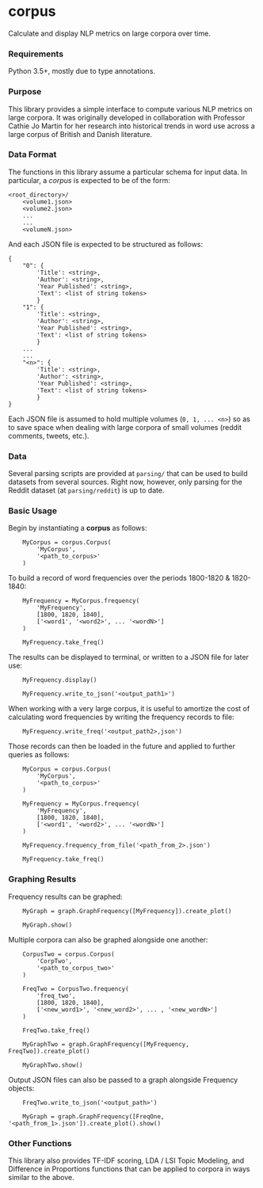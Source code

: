 # corpus

Calculate and display NLP metrics on large corpora over time. 

### Requirements

Python 3.5+, mostly due to type annotations.

### Purpose

This library provides a simple interface to compute various NLP metrics on large corpora. It was originally
developed in collaboration with Professor Cathie Jo Martin for her research into historical trends in word
use across a large corpus of British and Danish literature. 

### Data Format

The functions in this library assume a particular schema for input data. In particular, a _corpus_ is expected
to be of the form:

```
<root_directory>/
    <volume1.json>
    <volume2.json>
    ...
    ...
    <volumeN.json>
```

And each JSON file is expected to be structured as follows:

```
{
    "0": {
        'Title': <string>,
        'Author': <string>,
        'Year Published': <string>,
        'Text': <list of string tokens>
        }
    "1": {
        'Title': <string>,
        'Author': <string>,
        'Year Published': <string>,
        'Text': <list of string tokens>
        }
    ...
    ...
    "<n>": {
        'Title': <string>,
        'Author': <string>,
        'Year Published': <string>,
        'Text': <list of string tokens>
        }
}

```

Each JSON file is assumed to hold multiple volumes (`0, 1, ... <n>`) so as to save space when dealing
with large corpora of small volumes (reddit comments, tweets, etc.).

### Data

Several parsing scripts are provided at `parsing/` that can be used to build datasets from
several sources. Right now, however, only parsing for the Reddit dataset (at `parsing/reddit`) 
is up to date.


### Basic Usage

Begin by instantiating a **corpus** as follows:

```
    MyCorpus = corpus.Corpus(
        'MyCorpus',
        '<path_to_corpus>'
    )
```

To build a record of word frequencies over the periods 1800-1820 & 1820-1840:
```
    MyFrequency = MyCorpus.frequency(
        'MyFrequency',
        [1800, 1820, 1840],
        ['<word1', '<word2>', ... '<wordN>']
    )
    
    MyFrequency.take_freq()
```

The results can be displayed to terminal, or written to a JSON file for later use: 

```
    MyFrequency.display()
    
    MyFrequency.write_to_json('<output_path1>')
```

When working with a very large corpus, it is useful to amortize the cost of calculating
word frequencies by writing the frequency records to file:

```
    MyFrequency.write_freq('<output_path2>,json')
```

Those records can then be loaded in the future and applied to further queries as follows:

```
    MyCorpus = corpus.Corpus(
        'MyCorpus',
        '<path_to_corpus>'
    )
    
    MyFrequency = MyCorpus.frequency(
        'MyFrequency',
        [1800, 1820, 1840],
        ['<word1', '<word2>', ... '<wordN>']
    )
    
    MyFrequency.frequency_from_file('<path_from_2>.json')
    
    MyFrequency.take_freq()
```


### Graphing Results

Frequency results can be graphed:

```    
    MyGraph = graph.GraphFrequency([MyFrequency]).create_plot()
    
    MyGraph.show()
```

Multiple corpora can also be graphed alongside one another:
```    
    CorpusTwo = corpus.Corpus(
        'CorpTwo',
        '<path_to_corpus_two>'
    )
    
    FreqTwo = CorpusTwo.frequency(
        'freq_two',
        [1800, 1820, 1840],
        ['<new_word1>', '<new_word2>', ... , '<new_wordN>']
    )
    
    FreqTwo.take_freq()
    
    MyGraphTwo = graph.GraphFrequency([MyFrequency, FreqTwo]).create_plot()
    
    MyGraphTwo.show()
```

Output JSON files can also be passed to a graph alongside Frequency objects:

```
    FreqTwo.write_to_json('<output_path>')

    MyGraph = graph.GraphFrequency([FreqOne, '<path_from_1>.json']).create_plot().show()
```

### Other Functions

This library also provides TF-IDF scoring, LDA / LSI Topic Modeling, and Difference in Proportions functions that can
be applied to corpora in ways similar to the above. 
